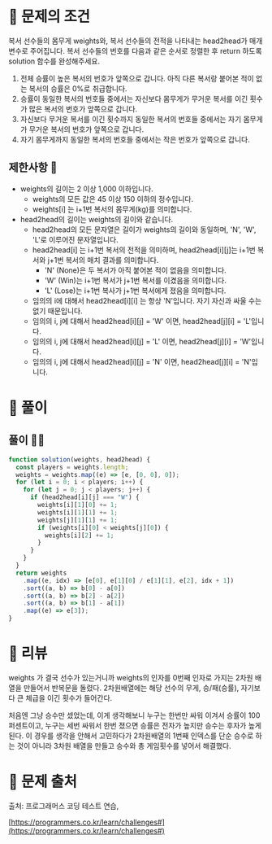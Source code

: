 # 📌 문제의 조건

복서 선수들의 몸무게 weights와, 복서 선수들의 전적을 나타내는 head2head가 매개변수로 주어집니다. 복서 선수들의 번호를 다음과 같은 순서로 정렬한 후 return 하도록 solution 함수를 완성해주세요.

1. 전체 승률이 높은 복서의 번호가 앞쪽으로 갑니다. 아직 다른 복서랑 붙어본 적이 없는 복서의 승률은 0%로 취급합니다.
2. 승률이 동일한 복서의 번호들 중에서는 자신보다 몸무게가 무거운 복서를 이긴 횟수가 많은 복서의 번호가 앞쪽으로 갑니다.
3. 자신보다 무거운 복서를 이긴 횟수까지 동일한 복서의 번호들 중에서는 자기 몸무게가 무거운 복서의 번호가 앞쪽으로 갑니다.
4. 자기 몸무게까지 동일한 복서의 번호들 중에서는 작은 번호가 앞쪽으로 갑니다.

## 제한사항 🤔

- weights의 길이는 2 이상 1,000 이하입니다.
  - weights의 모든 값은 45 이상 150 이하의 정수입니다.
  - weights[i] 는 i+1번 복서의 몸무게(kg)를 의미합니다.
- head2head의 길이는 weights의 길이와 같습니다.
  - head2head의 모든 문자열은 길이가 weights의 길이와 동일하며, 'N', 'W', 'L'로 이루어진 문자열입니다.
  - head2head[i] 는 i+1번 복서의 전적을 의미하며, head2head[i][j]는 i+1번 복서와 j+1번 복서의 매치 결과를 의미합니다.
    - 'N' (None)은 두 복서가 아직 붙어본 적이 없음을 의미합니다.
    - 'W' (Win)는 i+1번 복서가 j+1번 복서를 이겼음을 의미합니다.
    - 'L' (Lose)는 i+1번 복사가 j+1번 복서에게 졌음을 의미합니다.
  - 임의의 i에 대해서 head2head[i][i] 는 항상 'N'입니다. 자기 자신과 싸울 수는 없기 때문입니다.
  - 임의의 i, j에 대해서 head2head[i][j] = 'W' 이면, head2head[j][i] = 'L'입니다.
  - 임의의 i, j에 대해서 head2head[i][j] = 'L' 이면, head2head[j][i] = 'W'입니다.
  - 임의의 i, j에 대해서 head2head[i][j] = 'N' 이면, head2head[j][i] = 'N'입니다.

# 📌 풀이

## 풀이 👨‍💻

```jsx
function solution(weights, head2head) {
  const players = weights.length;
  weights = weights.map((e) => [e, [0, 0], 0]);
  for (let i = 0; i < players; i++) {
    for (let j = 0; j < players; j++) {
      if (head2head[i][j] === "W") {
        weights[i][1][0] += 1;
        weights[i][1][1] += 1;
        weights[j][1][1] += 1;
        if (weights[i][0] < weights[j][0]) {
          weights[i][2] += 1;
        }
      }
    }
  }
  return weights
    .map((e, idx) => [e[0], e[1][0] / e[1][1], e[2], idx + 1])
    .sort((a, b) => b[0] - a[0])
    .sort((a, b) => b[2] - a[2])
    .sort((a, b) => b[1] - a[1])
    .map((e) => e[3]);
}
```

# 📌 리뷰

weights 가 결국 선수가 있는거니까 weights의 인자를 0번째 인자로 가지는 2차원 배열을 만들어서 반복문을 돌렸다.
2차원배열에는 해당 선수의 무게, 승/패(승률), 자기보다 큰 체급을 이긴 횟수가 들어간다.

처음엔 그냥 승수만 셌었는데, 이게 생각해보니 누구는 한번만 싸워 이겨서 승률이 100퍼센트이고, 누구는 세번 싸워서 한번 졌으면 승률은 전자가 높지만 승수는 후자가 높게된다.
이 경우를 생각을 안해서 고민하다가 2차원배열의 1번째 인덱스를 단순 승수로 하는 것이 아니라 3차원 배열을 만들고 승수와 총 게임횟수를 넣어서 해결했다.

# 📌 문제 출처

출처: 프로그래머스 코딩 테스트 연습,

[https://programmers.co.kr/learn/challenges#](https://programmers.co.kr/learn/challenges#)
